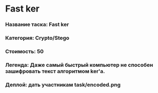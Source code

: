 # Fast ker


### Название таска: Fast ker

### Категория: Crypto/Stego

### Стоимость: 50

### Легенда: Даже самый быстрый компьютер не способен зашифровать текст алгоритмом ker'а.

### Деплой: дать участникам task/encoded.png
